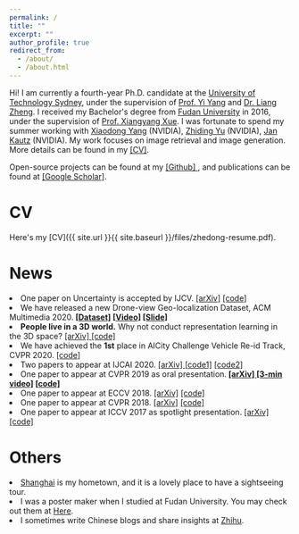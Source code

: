 ```yaml
---
permalink: /
title: ""
excerpt: ""
author_profile: true
redirect_from: 
  - /about/
  - /about.html
---
```


Hi! I am currently a fourth-year Ph.D. candidate at the <a href="http://www.uts.edu.au/">University of Technology Sydney</a>, under the supervision of <a href="https://sites.google.com/site/ianyyang2016/">Prof. Yi Yang</a> and <a href="http://liangzheng.org">Dr. Liang Zheng</a>. I received my Bachelor's degree from <a href="http://www.fudan.edu.cn">Fudan University</a> in 2016, under the supervision of <a href="https://scholar.google.com.au/citations?user=DTbhX6oAAAAJ&hl=en">Prof. Xiangyang Xue</a>. I was fortunate to spend my summer working with <a href='http://xiaodongyang.org/'>Xiaodong Yang</a> (NVIDIA), <a href='https://chrisding.github.io/'>Zhiding Yu</a> (NVIDIA), <a href='http://jankautz.com/'>Jan Kautz</a> (NVIDIA). My work focuses on image retrieval and image generation. More details can be found in my <a href='zhedong-resume.pdf'>[CV]</a>. 

Open-source projects can be found at my <a href='https://github.com/layumi'> [Github] </a>, and publications can be found at <a href='https://scholar.google.com/citations?hl=en&user=XT17oUEAAAAJ'> [Google Scholar]</a>.


CV
======

Here's my [CV]({{ site.url }}{{ site.baseurl }}/files/zhedong-resume.pdf).

News
======
<li> One paper on Uncertainty is accepted by IJCV. <a href="https://arxiv.org/abs/2003.03773">[arXiv]</a> <a href="https://github.com/layumi/Seg_Uncertainty">[code]</a> 
<li> We have released a new Drone-view Geo-localization Dataset, ACM Multimedia 2020.<strong> <a href="https://github.com/layumi/University1652-Baseline">[Dataset]</a> <a href="https://www.youtube.com/embed/dzxXPp8tVn4?vq=hd1080">[Video]</a> <a href="http://zdzheng.xyz/ACM-MM-Talk.pdf">[Slide]</a></strong> 
<li> <strong>People live in a 3D world.</strong>  Why not conduct representation learning in the 3D space? <a href="https://arxiv.org/abs/2006.04569">[arXiv] <a href="https://github.com/layumi/person-reid-3d">[code]</a>
<li> We have achieved the <strong>1st</strong> place in AICity Challenge Vehicle Re-id Track, CVPR 2020. <a href="https://github.com/layumi/AICIty-reID-2020">[code] </a>
<li> Two papers to appear at IJCAI 2020. <a href="https://arxiv.org/abs/1912.11164">[arXiv] <a href="https://github.com/layumi/Seg_Uncertainty">[code1]</a>
 	<a href="https://github.com/huangzhikun1995/IPM-Net">[code2]</a>
<li> One paper to appear at CVPR 2019 as oral presentation.<strong> <a href="https://arxiv.org/abs/1904.07223">[arXiv] <a href="https://www.youtube.com/watch?v=ubCrEAIpQs4">[3-min video]</a> <a href="https://github.com/NVlabs/DG-Net">[code]</a></strong>	
<li> One paper to appear at ECCV 2018. <a href="https://arxiv.org/abd/1807.08260">[arXiv]</a> <a href="https://github.com/RoyalVane/MMAN">[code]</a> 
<li> One paper to appear at CVPR 2018. <a href="https://arxiv.org/abs/1711.10295">[arXiv]</a> <a href="https://github.com/zhunzhong07/CamStyle">[code]</a> 
<li> One paper to appear at ICCV 2017 as spotlight presentation. <a href="https://arxiv.org/abs/1701.07717">[arXiv]</a> <a href="https://github.com/layumi/Person-reID_GAN"> [code]</a> 

Others
======
<li>  <a href="https://www.youtube.com/watch?v=kI3Oc-sxSoA">Shanghai</a> is my hometown, and it is a lovely place to have a sightseeing tour. 
<li>  I was a poster maker when I studied at Fudan University. You may check out them at <a href="http://zdzheng.xyz/poster_page/">Here</a>.
<li>  I sometimes write Chinese blogs and share insights at <a href="https://www.zhihu.com/people/zhengzhedong">Zhihu</a>.



<article class="5u 10u$(xsmall) work-item"> <script type='text/javascript' id='clustrmaps' src='//cdn.clustrmaps.com/map_v2.js?cl=ffffff&w=a&d=mhnrYabZI2bz_eHk1W_A8VvNxtAjYBrWfIfxbLnTRPQ&co=4c5459&cmo=faa659'></script> </article> 



